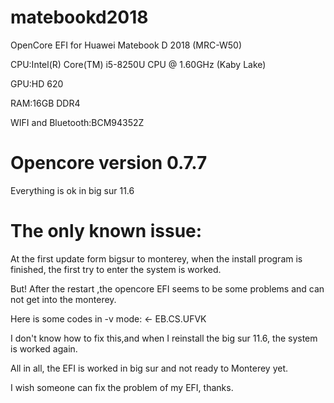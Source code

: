 # matebookd2018

OpenCore EFI for Huawei Matebook D 2018 (MRC-W50)

CPU:Intel(R) Core(TM) i5-8250U CPU @ 1.60GHz (Kaby Lake)

GPU:HD 620

RAM:16GB DDR4

WIFI and Bluetooth:BCM94352Z


# Opencore version 0.7.7

Everything is ok in big sur 11.6


# The only known issue:

At the first update form bigsur to monterey, when the install program is finished, the first try to enter the system is worked. 

But! After the restart ,the opencore EFI seems to be some problems and can not get into the monterey.

Here is some codes in -v mode: <- EB.CS.UFVK

I don't know how to fix this,and when I reinstall the big sur 11.6, the system is worked again. 

All in all, the EFI is worked in big sur and not ready to Monterey yet. 

I wish someone can fix the problem of my EFI, thanks.
